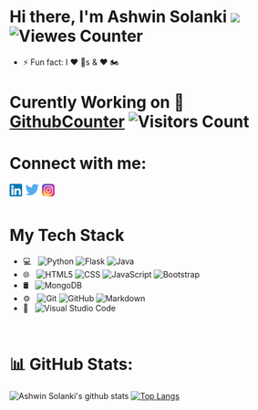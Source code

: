 # Hi there, I'm Ashwin Solanki <img src="https://media.giphy.com/media/hvRJCLFzcasrR4ia7z/giphy.gif" width="25px"> ![Viewes Counter](https://komarev.com/ghpvc/?username=AshwinSolanki76)


- ⚡ Fun fact: I ❤️ 🐶s & ❤️ 🏍️

# Curently Working on 📝[GithubCounter](https://github.com/AshwinSolanki76/GithubCounter) ![Visitors Count](https://githubcounter.herokuapp.com/?Username=AshwinSolanki76&RepoName=GithubCounter&Counter=True)

# Connect with me:

[<img align="left" alt="AshwinSolanki | LinkedIn" width="22px" src="Linkedin.png" />][linkedin] [<img align="left" alt="AshwinSolanki | Twitter" width="35px" src="Twitter.png" />][twitter] [<img align="left" alt="AshwinSolanki | Instagram" width="22px" src="Instagram_icon.png" />][instagram]

<br />
<br />


# My Tech Stack
- 💻 &nbsp;
  ![Python](https://img.shields.io/badge/-Python-333333?style=flat&logo=python)
  ![Flask](https://img.shields.io/badge/-Flask-333333?style=flat&logo=flask)
  ![Java](https://img.shields.io/badge/-Java-333333?style=flat&logo=Java&logoColor=007396)
- 🌐 &nbsp;
  ![HTML5](https://img.shields.io/badge/-HTML5-333333?style=flat&logo=HTML5)
  ![CSS](https://img.shields.io/badge/-CSS-333333?style=flat&logo=CSS3&logoColor=1572B6)
  ![JavaScript](https://img.shields.io/badge/-JavaScript-333333?style=flat&logo=javascript)
  ![Bootstrap](https://img.shields.io/badge/-Bootstrap-333333?style=flat&logo=bootstrap&logoColor=563D7C)
- 🛢 &nbsp;
  ![MongoDB](https://img.shields.io/badge/-Mongodb-333333?style=flat&logo=mongodb)
- ⚙️ &nbsp;
  ![Git](https://img.shields.io/badge/-Git-333333?style=flat&logo=git)
  ![GitHub](https://img.shields.io/badge/-GitHub-333333?style=flat&logo=github)
  ![Markdown](https://img.shields.io/badge/-Markdown-333333?style=flat&logo=markdown)
- 🔧 &nbsp;
  ![Visual Studio Code](https://img.shields.io/badge/-Visual%20Studio%20Code-333333?style=flat&logo=visual-studio-code&logoColor=007ACC)

<br/>

# 📊 GitHub Stats:
![Ashwin Solanki's github stats](https://github-readme-stats-psi-sepia.vercel.app/api?username=AshwinSolanki76&show_icons=true&theme=dracula&count_private=true&include_all_commits=true) [![Top Langs](https://github-readme-stats-psi-sepia.vercel.app/api/top-langs/?username=AshwinSolanki76&layout=compact)](https://github.com/AshwinSolanki76/github-readme-stats)



[linkedin]: https://www.linkedin.com/in/AshwinSolanki99
[instagram]: https://www.instagram.com/aswinsolanki/
[twitter]: https://twitter.com/Ashwin__Solanki
